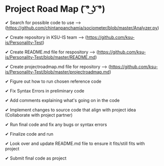 # Project Road Map ( ͡° ͜ʖ ͡°)
✔ Search for possible code to use --> (https://github.com/chintanpanchamia/sociometer/blob/master/Analyzer.py)

✔ Create repository in KSU-IS team --> (https://github.com/ksu-is/Personality-Test)

✔ Create README.md file for respository --> (https://github.com/ksu-is/Personality-Test/blob/master/README.md)

✔ Create projectroadmap.md file for repository --> (https://github.com/ksu-is/Personality-Test/blob/master/projectroadmap.md)

✔ Figure out how to run chosen reference code

✔ Fix Syntax Errors in preliminary code

✔ Add comments explaining what's going on in the code

✔ Implement changes to source code that align with project idea (Collaborate with project partner)

✔ Run final code and fix any bugs or syntax errors

✔ Finalize code and run

✔ Look over and update README.md file to ensure it fits/still fits with project

✔ Submit final code as project
